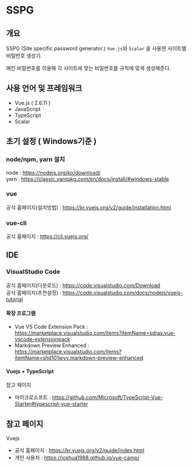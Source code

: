 # SSPG
## 개요 ##
SSPG (Site specific password generator.)
<code>Vue.js</code>와 <code>Scalar</code> 을 사용한 사이트별 비밀번호 생성기.

메인 비밀번호를 이용해 각 사이트에 맞는 비밀번호를 규칙에 맞게 생성해준다.


## 사용 언어 및 프레임워크 ##
- Vue.js ( 2.6.11 )
- JavaScript
- TypeScript
- Scalar

## 초기 설정 ( Windows기준 )
### node/npm, yarn 설치
node : https://nodejs.org/ko/download/ </br>
yarn : https://classic.yarnpkg.com/en/docs/install/#windows-stable
### vue
공식 홈페이지(설치방법) : https://kr.vuejs.org/v2/guide/installation.html
### vue-cli
공식 홈페이지 : https://cli.vuejs.org/
## IDE
### VisualStudio Code
공식 홈페이지(다운로드) : https://code.visualstudio.com/Download </br>
공식 홈페이지(추천설정) : https://code.visualstudio.com/docs/nodejs/vuejs-tutorial </br>
#### 확장 프로그램
 * Vue VS Code Extension Pack : https://marketplace.visualstudio.com/items?itemName=sdras.vue-vscode-extensionpack
 * Markdown Preview Enhanced : https://marketplace.visualstudio.com/items?itemName=shd101wyy.markdown-preview-enhanced
#### Vuejs + TypeScript
참고 페이지
 * 마이크로소프트 : https://github.com/Microsoft/TypeScript-Vue-Starter#typescript-vue-starter

## 참고 페이지
Vuejs
 * 공식 홈페이지 : https://kr.vuejs.org/v2/guide/index.html
 * 개인 사용자 : https://joshua1988.github.io/vue-camp/
